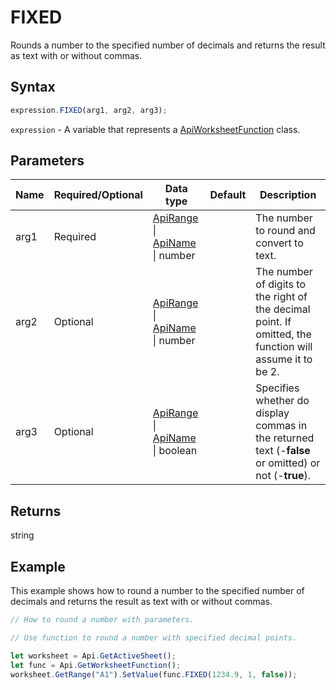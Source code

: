 # FIXED

Rounds a number to the specified number of decimals and returns the result as text with or without commas.

## Syntax

```javascript
expression.FIXED(arg1, arg2, arg3);
```

`expression` - A variable that represents a [ApiWorksheetFunction](../ApiWorksheetFunction.md) class.

## Parameters

| **Name** | **Required/Optional** | **Data type** | **Default** | **Description** |
| ------------- | ------------- | ------------- | ------------- | ------------- |
| arg1 | Required | [ApiRange](../../ApiRange/ApiRange.md) \| [ApiName](../../ApiName/ApiName.md) \| number |  | The number to round and convert to text. |
| arg2 | Optional | [ApiRange](../../ApiRange/ApiRange.md) \| [ApiName](../../ApiName/ApiName.md) \| number |  | The number of digits to the right of the decimal point. If omitted, the function will assume it to be 2. |
| arg3 | Optional | [ApiRange](../../ApiRange/ApiRange.md) \| [ApiName](../../ApiName/ApiName.md) \| boolean |  | Specifies whether do display commas in the returned text (-**false** or omitted) or not (-**true**). |

## Returns

string

## Example

This example shows how to round a number to the specified number of decimals and returns the result as text with or without commas.

```javascript editor-xlsx
// How to round a number with parameters.

// Use function to round a number with specified decimal points.

let worksheet = Api.GetActiveSheet();
let func = Api.GetWorksheetFunction();
worksheet.GetRange("A1").SetValue(func.FIXED(1234.9, 1, false));
```
